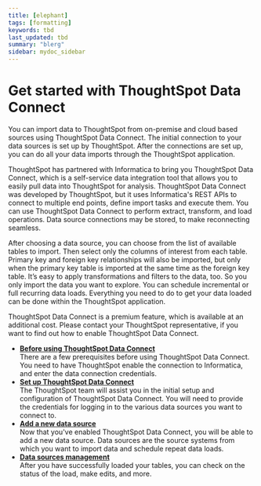 ```yaml
---
title: [elephant]
tags: [formatting]
keywords: tbd
last_updated: tbd
summary: "blerg"
sidebar: mydoc_sidebar
---
```

# Get started with ThoughtSpot Data Connect

You can import data to ThoughtSpot from on-premise and cloud based sources using ThoughtSpot Data Connect. The initial connection to your data sources is set up by ThoughtSpot. After the connections are set up, you can do all your data imports through the ThoughtSpot application.

ThoughtSpot has partnered with Informatica to bring you ThoughtSpot Data Connect, which is a self-service data integration tool that allows you to easily pull data into ThoughtSpot for analysis. ThoughtSpot Data Connect was developed by ThoughtSpot, but it uses Informatica's REST APIs to connect to multiple end points, define import tasks and execute them. You can use ThoughtSpot Data Connect to perform extract, transform, and load operations. Data source connections may be stored, to make reconnecting seamless.

After choosing a data source, you can choose from the list of available tables to import. Then select only the columns of interest from each table. Primary key and foreign key relationships will also be imported, but only when the primary key table is imported at the same time as the foreign key table. It’s easy to apply transformations and filters to the data, too. So you only import the data you want to explore. You can schedule incremental or full recurring data loads. Everything you need to do to get your data loaded can be done within the ThoughtSpot application.

ThoughtSpot Data Connect is a premium feature, which is available at an additional cost. Please contact your ThoughtSpot representative, if you want to find out how to enable ThoughtSpot Data Connect.

-   **[Before using ThoughtSpot Data Connect](../../../data_connect/data_connect/setup/before_using_data_connect.html)**  
There are a few prerequisites before using ThoughtSpot Data Connect. You need to have ThoughtSpot enable the connection to Informatica, and enter the data connection credentials.
-   **[Set up ThoughtSpot Data Connect](../../../data_connect/data_connect/setup/settingup_etl.html)**  
The ThoughtSpot team will assist you in the initial setup and configuration of ThoughtSpot Data Connect. You will need to provide the credentials for logging in to the various data sources you want to connect to.
-   **[Add a new data source](../../../data_connect/data_connect/setup/adding_data_source.html)**  
Now that you've enabled ThoughtSpot Data Connect, you will be able to add a new data source. Data sources are the source systems from which you want to import data and schedule repeat data loads.
-   **[Data sources management](../../../data_connect/data_connect/setup/data_sources_management.html)**  
After you have successfully loaded your tables, you can check on the status of the load, make edits, and more.

